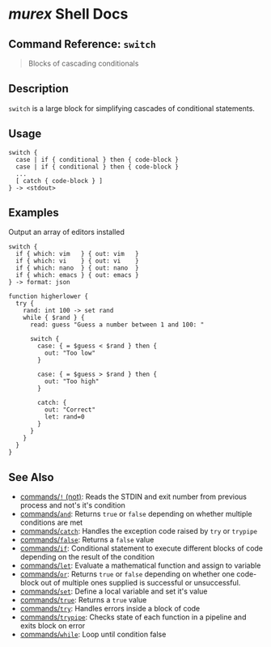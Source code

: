 # _murex_ Shell Docs

## Command Reference: `switch`

> Blocks of cascading conditionals

## Description

`switch` is a large block for simplifying cascades of conditional statements.

## Usage

    switch {
      case | if { conditional } then { code-block }
      case | if { conditional } then { code-block }
      ...
      [ catch { code-block } ]
    } -> <stdout>

## Examples

Output an array of editors installed

    switch {
      if { which: vim   } { out: vim   }
      if { which: vi    } { out: vi    }
      if { which: nano  } { out: nano  }
      if { which: emacs } { out: emacs }
    } -> format: json
    
    function higherlower {
      try {
        rand: int 100 -> set rand
        while { $rand } {
          read: guess "Guess a number between 1 and 100: "
    
          switch {
            case: { = $guess < $rand } then {
              out: "Too low"
            }
    
            case: { = $guess > $rand } then {
              out: "Too high"
            }
    
            catch: {
              out: "Correct"
              let: rand=0
            }
          }
        }
      }
    }

## See Also

* [commands/`!` (not)](../commands/not.md):
  Reads the STDIN and exit number from previous process and not's it's condition
* [commands/`and`](../commands/and.md):
  Returns `true` or `false` depending on whether multiple conditions are met
* [commands/`catch`](../commands/catch.md):
  Handles the exception code raised by `try` or `trypipe` 
* [commands/`false`](../commands/false.md):
  Returns a `false` value
* [commands/`if`](../commands/if.md):
  Conditional statement to execute different blocks of code depending on the result of the condition
* [commands/`let`](../commands/let.md):
  Evaluate a mathematical function and assign to variable
* [commands/`or`](../commands/or.md):
  Returns `true` or `false` depending on whether one code-block out of multiple ones supplied is successful or unsuccessful.
* [commands/`set`](../commands/set.md):
  Define a local variable and set it's value
* [commands/`true`](../commands/true.md):
  Returns a `true` value
* [commands/`try`](../commands/try.md):
  Handles errors inside a block of code
* [commands/`trypipe`](../commands/trypipe.md):
  Checks state of each function in a pipeline and exits block on error
* [commands/`while`](../commands/while.md):
  Loop until condition false